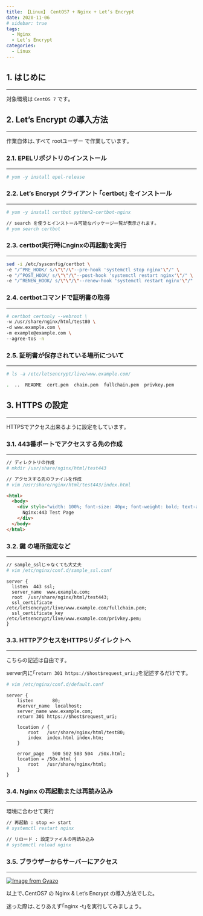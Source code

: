 ```yaml
---
title: 【Linux】 CentOS7 + Nginx + Let’s Encrypt
date: 2020-11-06
# sidebar: true
tags:
  - Nginx
  - Let’s Encrypt
categories:
  - Linux
---
```


## 1. はじめに

---

対象環境は `CentOS 7` です｡

## 2. Let’s Encrypt の導入方法

---

作業自体は､すべて rootユーザー で作業しています｡

### 2.1. EPELリポジトリのインストール

---

```sh
# yum -y install epel-release
```

### 2.2. Let’s Encrypt クライアント ｢certbot｣ をインストール

---

```sh
# yum -y install certbot python2-certbot-nginx

// search を使うとインストール可能なパッケージ一覧が表示されます｡
# yum search certbot
```

### 2.3. certbot実行時にnginxの再起動を実行

---

```sh
sed -i /etc/sysconfig/certbot \
-e "/^PRE_HOOK/ s/\"\"/\"--pre-hook 'systemctl stop nginx'\"/" \
-e "/^POST_HOOK/ s/\"\"/\"--post-hook 'systemctl restart nginx'\"/" \
-e "/^RENEW_HOOK/ s/\"\"/\"--renew-hook 'systemctl restart nginx'\"/"
```

### 2.4. certbotコマンドで証明書の取得

---

```sh
# certbot certonly --webroot \
-w /usr/share/nginx/html/test80 \
-d www.example.com \
-m example@example.com \
--agree-tos -n
```

### 2.5. 証明書が保存されている場所について

---

```sh
# ls -a /etc/letsencrypt/live/www.example.com/

.  ..  README  cert.pem  chain.pem  fullchain.pem  privkey.pem
```

## 3. HTTPS の設定

---

HTTPSでアクセス出来るように設定をしています｡

### 3.1. 443番ポートでアクセスする先の作成

---

```sh
// ディレクトリの作成
# mkdir /usr/share/nginx/html/test443

// アクセスする先のファイルを作成
# vim /usr/share/nginx/html/test443/index.html
```

```html
<html>
  <body>
    <div style="width: 100%; font-size: 40px; font-weight: bold; text-align: center;">
      Nginx:443 Test Page
    </div>
  </body>
</html>
```

### 3.2. 鍵 の場所指定など

---

```sh
// sample_sslじゃなくても大丈夫
# vim /etc/nginx/conf.d/sample_ssl.conf
```

```vim
server {
  listen  443 ssl;
  server_name  www.example.com;
  root  /usr/share/nginx/html/test443;
  ssl_certificate  /etc/letsencrypt/live/www.example.com/fullchain.pem;
  ssl_certificate_key  /etc/letsencrypt/live/www.example.com/privkey.pem;
}
```

### 3.3. HTTPアクセスをHTTPSリダイレクトへ

---

こちらの記述は自由です｡

server内に｢`return 301 https://$host$request_uri;`｣を記述するだけです｡

```sh
# vim /etc/nginx/conf.d/default.conf
```

```vim
server {
    listen       80;
    #server_name  localhost;
    server_name www.example.com;
    return 301 https://$host$request_uri;

    location / {
        root   /usr/share/nginx/html/test80;
        index  index.html index.htm;
    }

    error_page   500 502 503 504  /50x.html;
    location = /50x.html {
        root   /usr/share/nginx/html;
    }
}
```

### 3.4. Nginx の再起動または再読み込み

---

環境に合わせて実行

```sh
// 再起動 : stop => start
# systemctl restart nginx

// リロード : 設定ファイルの再読み込み
# systemctl reload nginx
```

### 3.5. ブラウザーからサーバーにアクセス

---

[![Image from Gyazo](https://i.gyazo.com/9cf90db7a63175a5ca6cfd15fabea34c.png)](https://gyazo.com/9cf90db7a63175a5ca6cfd15fabea34c)

以上で､CentOS7 の Nginx & Let’s Encrypt の導入方法でした｡

迷った際は､とりあえず｢nginx -t｣を実行してみましょう｡